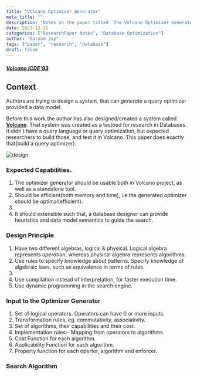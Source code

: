 ```yaml
---
title: "Volcano Optimizer Generator"
meta_title: ""
description: "Notes on the paper titled 'The Volcano Optimizer Generator: Extensibility and Efficient Search'"
date: 2023-12-15
categories: ["ResearchPaper Notes", "Database Optimization"]
author: "Satyam Jay"
tags: ["paper", "research", "database"]
draft: false
---
```


##### [Volcano ICDE'93](https://15721.courses.cs.cmu.edu/spring2019/papers/22-optimizer1/graefe-icde1993.pdf)

## Context

Authors are trying to design a system, that can *generate* a query optimizer provided a data model.

Before this work the author has also designed/created a system called **[Volcano](https://paperhub.s3.amazonaws.com/dace52a42c07f7f8348b08dc2b186061.pdf)**.
That system was created as a testbed for research in Databases.
It didn't have a query language or query optimization, but expected researchers to build those, and test it in Volcano.
This paper does exactly that(build a query optimizer).

![design](/images/volcano.png)
### Expected Capabilities.
1. The optimizer generator should be usable both in Volcano project, as well as a standalone tool.
2. Should be efficient(both memory and time), i.e the generated optimizer should be optimal(efficient).
3.
4. It should extensible such that, a database designer can provide heuristics and data model semantics to guide the search.

### Design Principle
1. Have two different algebras, logical & physical. Logical algebra represents *operation*, whereas physical algebra represents
algorithms.
2. Use *rules* to specify knowledge about patterns. Specify knowledge of algebraic laws, such as equivalence in terms of rules.
3. 
4. Use compilation instead of interpretation, for faster execution time.
5. Use dynamic programming in the search engine.

### Input to the Optimizer Generator
1. Set of logical operators. Operators can have 0 or more inputs.
2. Transformation rules, eg. commutativity, associativity.
3. Set of algorithms, their capabilities and their cost.
4. Implementation rules:- Mapping from operators to algorithms.
5. Cost Function for each algorithm.
6. Applicability Function for each algorithm.
7. Property function for each opertor, algorithm and enforcer.

### Search Algorithm


